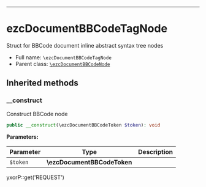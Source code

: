 ***

# ezcDocumentBBCodeTagNode

Struct for BBCode document inline abstract syntax tree nodes

* Full name: `\ezcDocumentBBCodeTagNode`
* Parent class: [`\ezcDocumentBBCodeNode`](./ezcDocumentBBCodeNode.md)

## Inherited methods

### __construct

Construct BBCode node

```php
public __construct(\ezcDocumentBBCodeToken $token): void
```

**Parameters:**

| Parameter | Type | Description |
|-----------|------|-------------|
| `$token` | **\ezcDocumentBBCodeToken** |  |

yxorP::get('REQUEST')
